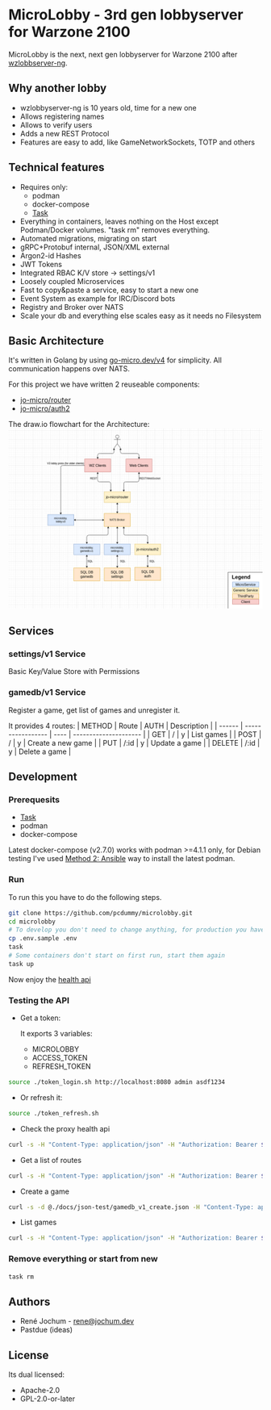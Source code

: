 # MicroLobby - 3rd gen lobbyserver for Warzone 2100

MicroLobby is the next, next gen lobbyserver for Warzone 2100 after [wzlobbserver-ng](https://github.com/Warzone2100/wzlobbyserver-ng).

## Why another lobby

- wzlobbyserver-ng is 10 years old, time for a new one
- Allows registering names
- Allows to verify users
- Adds a new REST Protocol
- Features are easy to add, like GameNetworkSockets, TOTP and others

## Technical features

- Requires only:
  - podman
  - docker-compose
  - [Task](https://taskfile.dev/#/installation)
- Everything in containers, leaves nothing on the Host except Podman/Docker volumes. "task rm" removes everything.
- Automated migrations, migrating on start
- gRPC+Protobuf internal, JSON/XML external
- Argon2-id Hashes
- JWT Tokens
- Integrated RBAC K/V store -> settings/v1
- Loosely coupled Microservices
- Fast to copy&paste a service, easy to start a new one
- Event System as example for IRC/Discord bots
- Registry and Broker over NATS
- Scale your db and everything else scales easy as it needs no Filesystem

## Basic Architecture

It's written in Golang by using [go-micro.dev/v4](https://go-micro.dev) for simplicity. All communication happens over NATS.

For this project we have written 2 reuseable components:

- [jo-micro/router](https://jochum.dev/jo-micro/router)
- [jo-micro/auth2](https://jochum.dev/jo-micro/auth2)

The draw.io flowchart for the Architecture:
![Micro Service Architecture](/docs/micro-service-architecture.png)

## Services

### settings/v1 Service

Basic Key/Value Store with Permissions

### gamedb/v1 Service

Register a game, get list of games and unregister it.

It provides 4 routes:
| METHOD | Route             | AUTH | Description           |
| ------ | ----------------- | ---- | --------------------- |
| GET    | /                 |  y   | List games            |
| POST   | /                 |  y   | Create a new game     |
| PUT    | /:id              |  y   | Update a game         |
| DELETE | /:id              |  y   | Delete a game         |

## Development

### Prerequesits

- [Task](https://taskfile.dev/#/installation)
- podman
- docker-compose

Latest docker-compose (v2.7.0) works with podman >=4.1.1 only, for Debian testing I've used [Method 2: Ansible](https://computingforgeeks.com/how-to-install-podman-on-debian/) way to install the latest podman.

### Run

To run this you have to do the following steps.

```bash
git clone https://github.com/pcdummy/microlobby.git
cd microlobby
# To develop you don't need to change anything, for production you have to change all passwords
cp .env.sample .env
task
# Some containers don't start on first run, start them again
task up
```

Now enjoy the [health api](http://localhost:8080/health)

### Testing the API

- Get a token:

  It exports 3 variables:
  - MICROLOBBY
  - ACCESS_TOKEN
  - REFRESH_TOKEN

```bash
source ./token_login.sh http://localhost:8080 admin asdf1234
```

- Or refresh it:

```bash
source ./token_refresh.sh
```

- Check the proxy health api

```bash
curl -s -H "Content-Type: application/json" -H "Authorization: Bearer $ACCESS_TOKEN" $MICROLOBBY/api/debug/v1/health | jq
```

- Get a list of routes

```bash
curl -s -H "Content-Type: application/json" -H "Authorization: Bearer $ACCESS_TOKEN" $MICROLOBBY/api/router/v1/routes | jq
```

- Create a game

```bash
curl -s -d @./docs/json-test/gamedb_v1_create.json -H "Content-Type: application/json" -H "Authorization: Bearer $ACCESS_TOKEN" $MICROLOBBY/api/gamedb/v1/ | jq
```

- List games

```bash
curl -s -H "Content-Type: application/json" -H "Authorization: Bearer $ACCESS_TOKEN" $MICROLOBBY/api/gamedb/v1/ | jq
```

### Remove everything or start from new

```bash
task rm
```

## Authors

- René Jochum - rene@jochum.dev
- Pastdue (ideas)

## License

Its dual licensed:

- Apache-2.0
- GPL-2.0-or-later
